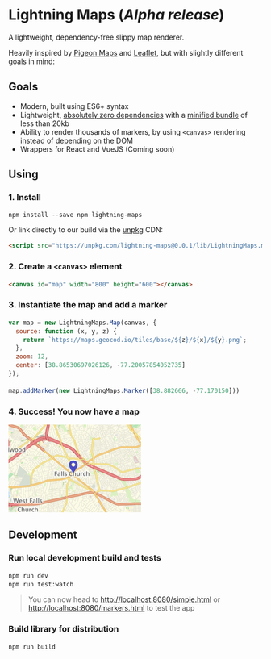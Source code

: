 # Lightning Maps (*Alpha release*)

A lightweight, dependency-free slippy map renderer.

Heavily inspired by [Pigeon Maps](https://github.com/mariusandra/pigeon-maps) and [Leaflet](https://leafletjs.com), but with slightly different goals in mind:

## Goals

* Modern, built using ES6+ syntax
* Lightweight, [absolutely zero dependencies](https://github.com/Geocodio/lightning-maps/blob/master/package.json#L28) with a [minified bundle](https://raw.githubusercontent.com/Geocodio/lightning-maps/master/lib/LightningMaps.min.js) of less than 20kb
* Ability to render thousands of markers, by using `<canvas>` rendering instead of depending on the DOM
* Wrappers for React and VueJS (Coming soon)

## Using

### 1. Install

```
npm install --save npm lightning-maps
```

Or link directly to our build via the [unpkg](https://unpkg.com) CDN:

```html
<script src="https://unpkg.com/lightning-maps@0.0.1/lib/LightningMaps.min.js"></script>
```

### 2. Create a `<canvas>` element

```html
<canvas id="map" width="800" height="600"></canvas>
```

### 3. Instantiate the map and add a marker

```javascript
var map = new LightningMaps.Map(canvas, {
  source: function (x, y, z) {
    return `https://maps.geocod.io/tiles/base/${z}/${x}/${y}.png`;
  },
  zoom: 12,
  center: [38.86530697026126, -77.20057854052735]
});

map.addMarker(new LightningMaps.Marker([38.882666, -77.170150]))
```

### 4. Success! You now have a map

![Example](docs/screenshots/marker-single.png)

## Development

### Run local development build and tests

```bash
npm run dev
npm run test:watch
```

> You can now head to [http://localhost:8080/simple.html](http://localhost:8080/simple.html) or [http://localhost:8080/markers.html](http://localhost:8080/markers.html) to test the app

### Build library for distribution

```bash
npm run build
```
